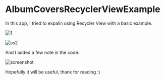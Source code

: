 # AlbumCoversRecyclerViewExample

In this app, I tried to expalin using Recycler View with a basic example.

![1](https://user-images.githubusercontent.com/54797582/181694204-e9a29b22-bbc5-429c-adda-a0590148129b.png)

![ss2](https://user-images.githubusercontent.com/54797582/181694958-6b340ee7-26c9-4618-8b2e-7978687ea6d6.png)


And I added a few note in the code.

![screenshot](https://user-images.githubusercontent.com/54797582/181694428-d4f52313-922a-4d10-9e90-d11e52781145.png)

Hopefully it will be useful, thank for reading :)
